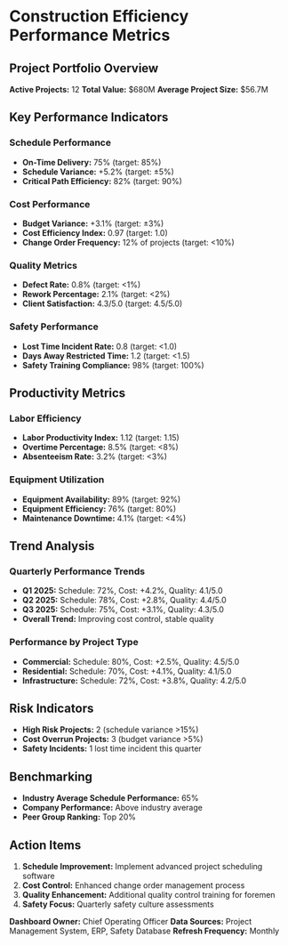 # Construction Efficiency Performance Metrics

## Project Portfolio Overview
**Active Projects:** 12
**Total Value:** $680M
**Average Project Size:** $56.7M

## Key Performance Indicators

### Schedule Performance
- **On-Time Delivery:** 75% (target: 85%)
- **Schedule Variance:** +5.2% (target: ±5%)
- **Critical Path Efficiency:** 82% (target: 90%)

### Cost Performance
- **Budget Variance:** +3.1% (target: ±3%)
- **Cost Efficiency Index:** 0.97 (target: 1.0)
- **Change Order Frequency:** 12% of projects (target: <10%)

### Quality Metrics
- **Defect Rate:** 0.8% (target: <1%)
- **Rework Percentage:** 2.1% (target: <2%)
- **Client Satisfaction:** 4.3/5.0 (target: 4.5/5.0)

### Safety Performance
- **Lost Time Incident Rate:** 0.8 (target: <1.0)
- **Days Away Restricted Time:** 1.2 (target: <1.5)
- **Safety Training Compliance:** 98% (target: 100%)

## Productivity Metrics

### Labor Efficiency
- **Labor Productivity Index:** 1.12 (target: 1.15)
- **Overtime Percentage:** 8.5% (target: <8%)
- **Absenteeism Rate:** 3.2% (target: <3%)

### Equipment Utilization
- **Equipment Availability:** 89% (target: 92%)
- **Equipment Efficiency:** 76% (target: 80%)
- **Maintenance Downtime:** 4.1% (target: <4%)

## Trend Analysis

### Quarterly Performance Trends
- **Q1 2025:** Schedule: 72%, Cost: +4.2%, Quality: 4.1/5.0
- **Q2 2025:** Schedule: 78%, Cost: +2.8%, Quality: 4.4/5.0
- **Q3 2025:** Schedule: 75%, Cost: +3.1%, Quality: 4.3/5.0
- **Overall Trend:** Improving cost control, stable quality

### Performance by Project Type
- **Commercial:** Schedule: 80%, Cost: +2.5%, Quality: 4.5/5.0
- **Residential:** Schedule: 70%, Cost: +4.1%, Quality: 4.1/5.0
- **Infrastructure:** Schedule: 72%, Cost: +3.8%, Quality: 4.2/5.0

## Risk Indicators
- **High Risk Projects:** 2 (schedule variance >15%)
- **Cost Overrun Projects:** 3 (budget variance >5%)
- **Safety Incidents:** 1 lost time incident this quarter

## Benchmarking
- **Industry Average Schedule Performance:** 65%
- **Company Performance:** Above industry average
- **Peer Group Ranking:** Top 20%

## Action Items
1. **Schedule Improvement:** Implement advanced project scheduling software
2. **Cost Control:** Enhanced change order management process
3. **Quality Enhancement:** Additional quality control training for foremen
4. **Safety Focus:** Quarterly safety culture assessments

**Dashboard Owner:** Chief Operating Officer
**Data Sources:** Project Management System, ERP, Safety Database
**Refresh Frequency:** Monthly
